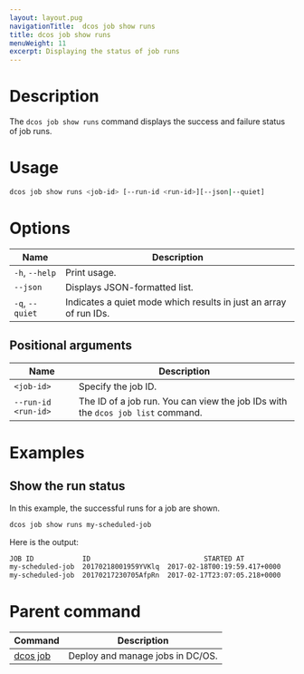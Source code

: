 ```yaml
---
layout: layout.pug
navigationTitle:  dcos job show runs
title: dcos job show runs
menuWeight: 11
excerpt: Displaying the status of job runs
---
```



# Description
The `dcos job show runs` command displays the success and failure status of job runs.

# Usage

```bash
dcos job show runs <job-id> [--run-id <run-id>][--json|--quiet]
```

# Options

| Name | Description |
|---------|-------------|
|`-h`, `--help` |   Print usage. |
| `--json`   |   Displays JSON-formatted list. |
| `-q`, `--quiet`   | Indicates a quiet mode which results in just an array of run IDs. |

## Positional arguments

| Name |  Description |
|---------|-------------|
| `<job-id>`   |  Specify the job ID. |
| `--run-id <run-id>`   |  The ID of a job run.   You can view the job IDs with the `dcos job list` command.|



# Examples

## Show the run status

In this example, the successful runs for a job are shown.

```bash
dcos job show runs my-scheduled-job
```

Here is the output:

```bash
JOB ID            ID                            STARTED AT
my-scheduled-job  20170218001959YVKlq  2017-02-18T00:19:59.417+0000
my-scheduled-job  20170217230705AfpRn  2017-02-17T23:07:05.218+0000
```

# Parent command

| Command | Description |
|---------|-------------|
| [dcos job](/mesosphere/dcos/2.2/cli/command-reference/dcos-job/) |  Deploy and manage jobs in DC/OS. |
